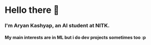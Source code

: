 # Hello there 👋
### I'm Aryan Kashyap, an AI student at NITK.
#### My main interests are in ML but i do dev projects sometimes too :p
